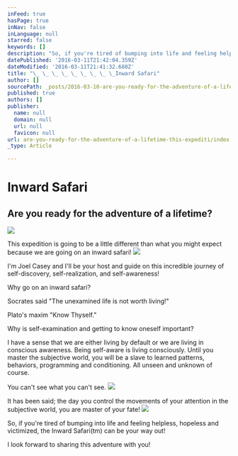 ```yaml
---
inFeed: true
hasPage: true
inNav: false
inLanguage: null
starred: false
keywords: []
description: "So, if you're tired of bumping into life and feeling helpless, hopeless and victimized, the Inward Safari™ can be your way out!"
datePublished: '2016-03-11T21:42:04.359Z'
dateModified: '2016-03-11T21:41:32.680Z'
title: "\_ \_ \_ \_ \_ \_ \_ \_ \_Inward Safari"
author: []
sourcePath: _posts/2016-03-10-are-you-ready-for-the-adventure-of-a-lifetime-this-expediti.md
published: true
authors: []
publisher:
  name: null
  domain: null
  url: null
  favicon: null
url: are-you-ready-for-the-adventure-of-a-lifetime-this-expediti/index.html
_type: Article

---
```

# Inward Safari

## Are you ready for the adventure of a lifetime?
![](https://the-grid-user-content.s3-us-west-2.amazonaws.com/52c392c4-5209-45ac-826c-5c94d04ae498.jpg)

This expedition is going to be a little different than what you might expect because we are going on an inward safari! ![](https://the-grid-user-content.s3-us-west-2.amazonaws.com/6901436a-2164-46fb-bfb3-eaaf6a5623fd.png)

I'm Joel Casey and I'll be your host and guide on this incredible journey of self-discovery, self-realization, and self-awareness! 

Why go on an inward safari?

Socrates said "The unexamined life is not worth living!"

Plato's maxim "Know Thyself."

Why is self-examination and getting to know oneself important?

I have a sense that we are either living by default or we are living in conscious awareness. Being self-aware is living consciously. Until you master the subjective world, you will be a slave to learned patterns, behaviors, programming and conditioning. All unseen and unknown of course. 

You can't see what you can't see. ![](https://the-grid-user-content.s3-us-west-2.amazonaws.com/7df2929a-9281-4c40-8806-0a4cd184934c.png)

It has been said; the day you control the movements of your attention in the subjective world, you are master of your fate! ![](https://the-grid-user-content.s3-us-west-2.amazonaws.com/9de71217-66f1-4fc4-bdba-6d775229213d.png)

So, if you're tired of bumping into life and feeling helpless, hopeless and victimized, the Inward Safari(tm) can be your way out!

I look forward to sharing this adventure with you!